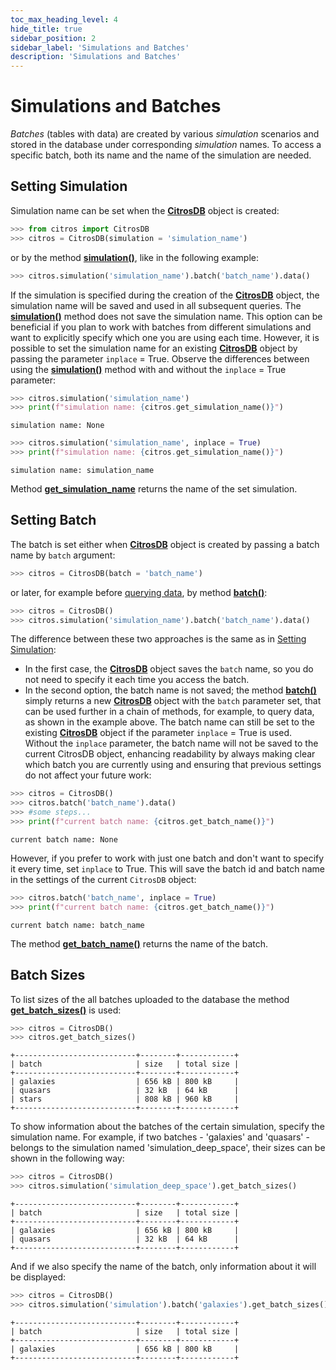 ```yaml
---
toc_max_heading_level: 4
hide_title: true
sidebar_position: 2
sidebar_label: 'Simulations and Batches'
description: 'Simulations and Batches'
---
```

# Simulations and Batches

*Batches* (tables with data) are created by various *simulation* scenarios and stored in the database under corresponding *simulation* names. To access a specific batch, both its name and the name of the simulation are needed.

## Setting Simulation

Simulation name can be set when the [**CitrosDB**](getting_started.md#connection-to-the-database) object is created:

```python
>>> from citros import CitrosDB
>>> citros = CitrosDB(simulation = 'simulation_name')
```

or by the method [**simulation()**](../documentation/access/citros_db.md#access.citros_db.CitrosDB.simulation), like in the following example:
```python
>>> citros.simulation('simulation_name').batch('batch_name').data()
```

If the simulation is specified during the creation of the [**CitrosDB**](getting_started.md#connection-to-the-database) object, the simulation name will be saved and used in all subsequent queries. The [**simulation()**](../documentation/access/citros_db.md#access.citros_db.CitrosDB.simulation) method does not save the simulation name. This option can be beneficial if you plan to work with batches from different simulations and want to explicitly specify which one you are using each time. However, it is possible to set the simulation name for an existing [**CitrosDB**](getting_started.md#connection-to-the-database) object by passing the parameter `inplace` = True. Observe the differences between using the [**simulation()**](../documentation/access/citros_db.md#access.citros_db.CitrosDB.simulation) method with and without the `inplace` = True parameter:

```python
>>> citros.simulation('simulation_name')
>>> print(f"simulation name: {citros.get_simulation_name()}")
```
```text
simulation name: None
```

```python
>>> citros.simulation('simulation_name', inplace = True)
>>> print(f"simulation name: {citros.get_simulation_name()}")
```
```text
simulation name: simulation_name
```

Method [**get_simulation_name**](../documentation/access/citros_db.md#access.citros_db.CitrosDB.get_simulation_name) returns the name of the set simulation.

## Setting Batch

The batch is set either when [**CitrosDB**](getting_started.md#connection-to-the-database) object is created by passing a batch name by `batch` argument:

```python
>>> citros = CitrosDB(batch = 'batch_name')
```

or later, for example before [querying data](query_data.md#query-data), by method [**batch()**](../documentation/access/citros_db.md#access.citros_db.CitrosDB.batch):
```python
>>> citros = CitrosDB()
>>> citros.simulation('simulation_name').batch('batch_name').data()
```

The difference between these two approaches is the same as in [Setting Simulation](#setting-simulation):

- In the first case, the [**CitrosDB**](getting_started.md#connection-to-the-database) object saves the `batch` name, so you do not need to specify it each time you access the batch.
- In the second option, the batch name is not saved; the method [**batch()**](../documentation/access/citros_db.md#access.citros_db.CitrosDB.batch) simply returns a new [**CitrosDB**](getting_started.md#connection-to-the-database) object with the `batch` parameter set, that can be used further in a chain of methods, for example, to query data, as shown in the example above. The batch name can still be set to the existing [**CitrosDB**](getting_started.md#connection-to-the-database) object if the parameter `inplace` = True is used. Without the `inplace` parameter, the batch name will not be saved to the current CitrosDB object, enhancing readability by always making clear which batch you are currently using and ensuring that previous settings do not affect your future work:

```python
>>> citros = CitrosDB()
>>> citros.batch('batch_name').data()
>>> #some steps...
>>> print(f"current batch name: {citros.get_batch_name()}")
```
```text
current batch name: None
```
However, if you prefer to work with just one batch and don't want to specify it every time, set `inplace` to True. This will save the batch id and batch name in the settings of the current `CitrosDB` object:
```python
>>> citros.batch('batch_name', inplace = True)
>>> print(f"current batch name: {citros.get_batch_name()}")
```
```text
current batch name: batch_name
```

The method [**get_batch_name()**](../documentation/access/citros_db.md#access.citros_db.CitrosDB.get_batch_name) returns the name of the batch.

## Batch Sizes

To list sizes of the all batches uploaded to the database the method [**get_batch_sizes()**](../documentation/access/citros_db.md#access.citros_db.CitrosDB.get_batch_sizes) is used:

```python
>>> citros = CitrosDB()
>>> citros.get_batch_sizes()
```
```text
+---------------------------+--------+------------+
| batch                     | size   | total size |
+---------------------------+--------+------------+
| galaxies                  | 656 kB | 800 kB     |
| quasars                   | 32 kB  | 64 kB      |
| stars                     | 808 kB | 960 kB     |
+---------------------------+--------+------------+
```

To show information about the batches of the certain simulation, specify the simulation name. For example, if two batches - 'galaxies' and 'quasars' - belongs to the simulation named 'simulation_deep_space', their sizes can be shown in the following way:

```python
>>> citros = CitrosDB()
>>> citros.simulation('simulation_deep_space').get_batch_sizes()
```
```text
+---------------------------+--------+------------+
| batch                     | size   | total size |
+---------------------------+--------+------------+
| galaxies                  | 656 kB | 800 kB     |
| quasars                   | 32 kB  | 64 kB      |
+---------------------------+--------+------------+
```

And if we also specify the name of the batch, only information about it will be displayed:

```python
>>> citros = CitrosDB()
>>> citros.simulation('simulation').batch('galaxies').get_batch_sizes()
```
```text
+---------------------------+--------+------------+
| batch                     | size   | total size |
+---------------------------+--------+------------+
| galaxies                  | 656 kB | 800 kB     |
+---------------------------+--------+------------+
```